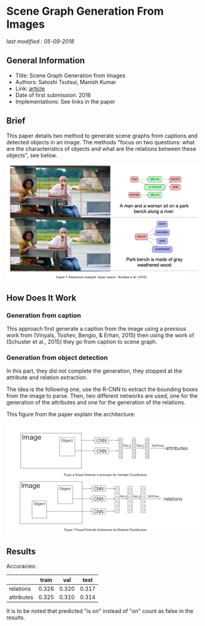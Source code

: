 # Scene Graph Generation From Images

_last modified : 05-09-2018_

## General Information

- Title: Scene Graph Generation from Images
- Authors: Satoshi Tsutsui, Manish Kumar
- Link: [article](http://vision.soic.indiana.edu/b657/sp2016/projects/stsutsui/paper.pdf)
- Date of first submission: 2016
- Implementations: See links in the paper

## Brief

This paper details two method to generate scene graphs from captions and detected objects in an image. The methods "focus on two questions: what are the characteristics of objects and what are the relations between these objects", see below.

![example](https://github.com/D3lt4lph4/papers/blob/master/docs/images/scenegraph/scenegraphgenerationfromimages/brief.png?raw=true "example")

## How Does It Work

### Generation from caption

This approach first generate a caption from the image using a previous work from (Vinyals, Toshev, Bengio, & Erhan, 2015) then using the work of  
(Schuster et al., 2015) they go from caption to scene graph.

### Generation from object detection

In this part, they did not complete the generation, they stopped at the attribute and relation extraction.

The idea is the following one, use the R-CNN to extract the bounding boxes from the image to parse. Then, two different networks are used, one for the generation of the attributes and one for the generation of the relations.

This figure from the paper explain the architecture:

![example](https://github.com/D3lt4lph4/papers/blob/master/docs/images/scenegraph/scenegraphgenerationfromimages/from_objects.png?raw=true "example")

## Results

Accuracies:

| | train | val | test |
|-|-------|-----|------|
|relations|0.326|0.320|0.317|
|attributes|0.325|0.310|0.314|

It is to be noted that predicted "is on" instead of "on" count as false in the results.